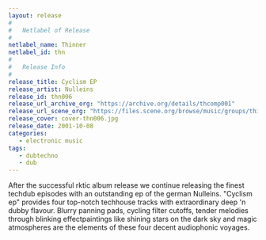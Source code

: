 ```yaml
---
layout: release
#
#   Netlabel of Release
#
netlabel_name: Thinner
netlabel_id: thn
#
#   Release Info
#
release_title: Cyclism EP
release_artist: Nulleins
release_id: thn006
release_url_archive_org: "https://archive.org/details/thcomp001"
release_url_scene_org: "https://files.scene.org/browse/music/groups/thinner/zip/"
release_cover: cover-thn006.jpg
release_date: 2001-10-08
categories:
   - electronic music
tags:
   - dubtechno
   - dub
---
```

After the successful rktic album release we continue releasing the finest techdub episodes with an outstanding ep of the german Nulleins. "Cyclism ep" provides four top-notch techhouse tracks with extraordinary deep 'n dubby flavour. Blurry panning pads, cycling filter cutoffs, tender melodies through blinking effectpaintings like shining stars on the dark sky and magic atmospheres are the elements of these four decent audiophonic voyages.
